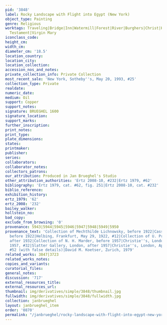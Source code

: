 ```yaml
---
pid: '3848'
label: Rocky Landscape with Flight into Egypt (New York)
object_type: Painting
genre: Religious
worktags: Traveling|Bridge|Inn|Watermill|Forest|River|Burghers|Christ|Holy family|New
  Testament|Virgin Mary
iconclass_code:
height_cm:
width_cm:
diameter_cm: '18.5'
location_country:
location_city:
location_collection:
accession_nos_and_notes:
private_collection_info: Private Collection
most_recent_sale: 'New York, Sotheby''s, May 20, 1993, #25'
collection_type: Private
realdate:
numeric_date:
medium: Oil
support: Copper
support_notes:
signature: BRUEGHEL 1600
signature_location:
support_marks:
further_inscription:
print_notes:
print_type:
plate_dimensions:
states:
printmaker:
publisher:
series:
collaborators:
collaborator_notes:
collectors_patrons:
our_attribution: Produced in Jan Brueghel's Studio
other_attribution_authorities: 'Ertz 2008-10, #232|Ertz 1979, #62'
bibliography: 'Ertz 1979, cat. #62, fig. 251|Ertz 2008-10, cat. #232'
biblio_reference:
exhibition_history:
ertz_1979: '62'
ertz_2008: '232'
bailey_walker:
hollstein_no:
bad_copy:
exclude_from_browsing: '0'
provenance: 5943|5944|5945|5946|5947|5948|5949|5950
provenance_text: 'Collection of Mechthilde Lichnowsky, before 1922|Cassirer, Berlin,
  before 1922|Helbing, Frankfurt, May 29, 1922, #12|Collection of U. Proost, Amsterdam,
  after 1932|Collection of N. H. Marder, before 1957|Christie''s, London, June 21,
  1957, #32|Slatter Gallery, London, after 1957|Christie''s, London, April 2, 1976,
  #52 (with false details)|David M. Koetser, Zurich, 1979'
related_works: 3847|3723
related_works_notes:
copies_and_variants:
curatorial_files:
general_notes:
discussion: '717'
external_resources_title:
external_resources_url:
thumbnail: img/derivatives/simple/3848/thumbnail.jpg
fullwidth: img/derivatives/simple/3848/fullwidth.jpg
collection: janbrueghel
layout: janbrueghel_item
order: '0870'
permalink: "/janbrueghel/rocky-landscape-with-flight-into-egypt-new-york"
---
```

